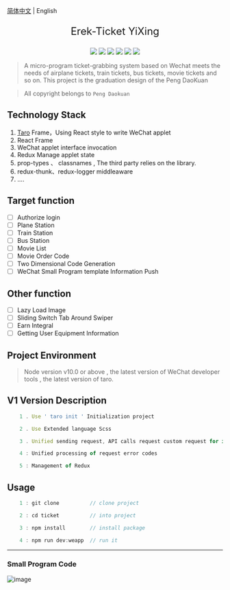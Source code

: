 [简体中文](./README.md) | English

<div align='center'>

  <p style='font-size: 24px'> Erek-Ticket YiXing</p>

![](https://img.shields.io/badge/taro-1.2.13-blue.svg)
![](https://img.shields.io/badge/license-MIT-orange.svg)
![](https://img.shields.io/badge/react-16.4.1-yellow.svg)
![](https://img.shields.io/badge/react-redux-5.0.7-green.svg)
![](https://img.shields.io/badge/redux-logger-3.0.6-red.svg)
![](https://img.shields.io/badge/redux-thunk-2.3.0-yellow.svg)

</div>

> A micro-program ticket-grabbing system based on Wechat meets the needs of airplane tickets, train tickets, bus tickets, movie tickets and so on. This project is the graduation design of the Peng DaoKuan

> All copyright belongs to `Peng Daokuan`

## Technology Stack

1. [Taro](https://nervjs.github.io/taro/) Frame，Using React style to write WeChat applet
2. React Frame
3. WeChat applet interface invocation
4. Redux Manage applet state
5. prop-types 、 classnames , The third party relies on the library.
6. redux-thunk、redux-logger middleaware
7. ....

## Target function

- [ ] Authorize login
- [ ] Plane Station
- [ ] Train Station
- [ ] Bus Station
- [ ] Movie List
- [ ] Movie Order Code
- [ ] Two Dimensional Code Generation
- [ ] WeChat Small Program template Information Push

## Other function

- [ ] Lazy Load Image
- [ ] Sliding Switch Tab Around Swiper
- [ ] Earn Integral
- [ ] Getting User Equipment Information

## Project Environment

> Node version v10.0 or above , the latest version of WeChat developer tools , the latest version of taro.

## V1 Version Description

```javascript
    1 . Use ' taro init ' Initialization project

    2 . Use Extended language Scss

    3 . Unified sending request, API calls request custom request for interface invocation

    4 : Unified processing of request error codes

    5 : Management of Redux
```

## Usage

```javascript
    1 : git clone          // clone project

    2 : cd ticket          // into project

    3 : npm install        // install package

    4 : npm run dev:weapp  // run it
```

---

### Small Program Code

![image](https://coding.net/u/PPPengDK/p/Ticket/git/blob/master/images/ticket.jpg)
